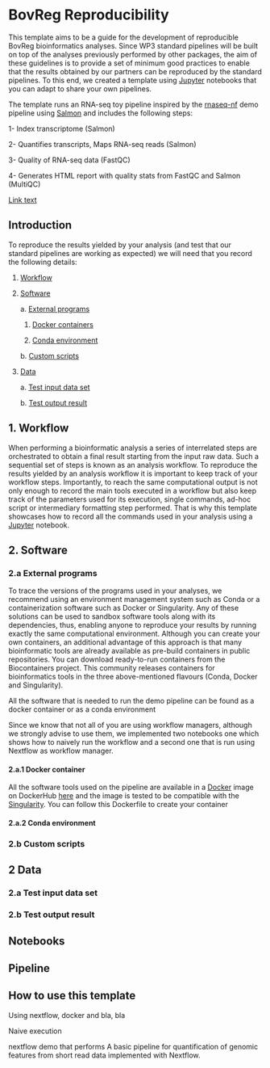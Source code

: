 # BovReg Reproducibility

This template aims to be a guide for the development of reproducible BovReg bioinformatics analyses. Since WP3 standard pipelines will be built on top of the analyses previously performed by other packages, the aim of these guidelines is to provide a set of minimum good practices to enable that the results obtained by our partners can be reproduced by the standard pipelines. To this end, we created a template using [Jupyter](http://jupyter.org/) notebooks that you can adapt to share your own pipelines.

The template runs an RNA-seq toy pipeline inspired by the [rnaseq-nf](https://github.com/nextflow-io/rnaseq-nf) demo pipeline using [Salmon](https://combine-lab.github.io/salmon/) and includes the following steps:

1- Index transcriptome (Salmon)

2- Quantifies transcripts, Maps RNA-seq reads (Salmon)

3- Quality of RNA-seq data (FastQC)

4- Generates HTML report with quality stats from FastQC and Salmon (MultiQC)

[Link text](#some-id)


## Introduction 

To reproduce the results yielded by your analysis (and test that our standard pipelines are working as expected) we will need that you record the following details:

1. [Workflow](#workflow)

2. [Software](#sw)

    a. [External programs](#ext_pr)

    1. [Docker containers](#docker)

    2. [Conda environment](#conda)

    b. [Custom scripts](#scripts)

3. [Data](#data)

    a. [Test input data set](#input_data)

    b. [Test output result](#output_data)

## <a name="workflow"></a> 1. Workflow

When performing a bioinformatic analysis a series of interrelated steps are orchestrated to obtain a final result starting from the input raw data. Such a sequential set of steps is known as an analysis workflow. To reproduce the results yielded by an analysis workflow it is important to keep track of your workflow steps. Importantly, to reach the same computational output is not only enough to record the main tools executed in a workflow but also keep track of the parameters used for its execution, single commands, ad-hoc script or intermediary formatting step performed. That is why this template showcases how to record all the commands used in your analysis using a [Jupyter](http://jupyter.org/) notebook. 

## <a name="sw"></a> 2. Software

### <a name="ext_pr"></a> 2.a External programs

To trace the versions of the programs used in your analyses, we recommend using an environment management system such as Conda or a containerization software such as Docker or Singularity. Any of these solutions can be used to sandbox software tools along with its dependencies, thus, enabling anyone to reproduce your results by running exactly the same computational environment. Although you can create your own containers, an additional advantage of this approach is that many bioinformatic tools are already available as pre-build containers in public repositories. You can download ready-to-run containers from the Biocontainers project. This community releases containers for bioinformatics tools in the three above-mentioned flavours (Conda, Docker and Singularity). 

All the software that is needed to run the demo pipeline can be found as a docker container or as a conda environment

Since we know that not all of you are using workflow managers, although we strongly advise to use them, we implemented two notebooks one which shows how to naively run the workflow and a second one that is run using Nextflow as workflow manager.

#### <a name="docker"></a> 2.a.1 Docker container

All the software tools used on the pipeline are available in a [Docker](http://www.docker.com) image on DockerHub [here](https://hub.docker.com/r/cbcrg/regressive-msa/) and the image is tested to be compatible with the [Singularity](http://singularity.lbl.gov/). You can follow this Dockerfile to create your container 


#### <a name="conda"></a> 2.a.2 Conda environment

### <a name="scripts"></a> 2.b Custom scripts

## <a name="data"></a> 2 Data

### <a name="input_data"></a> 2.a Test input data set

### <a name="input_data"></a> 2.b Test output result

## Notebooks


## Pipeline


## How to use this template

Using nextflow, docker and bla, bla

Naive execution











 nextflow demo that performs 
A basic pipeline for quantification of genomic features from short read data implemented with Nextflow.